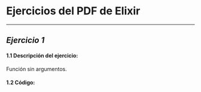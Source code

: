 # **Ejercicios del PDF de Elixir**
---
## *Ejercicio 1*
#### 1.1 Descripción del ejercicio:
Función sin argumentos.
#### 1.2 Código:
